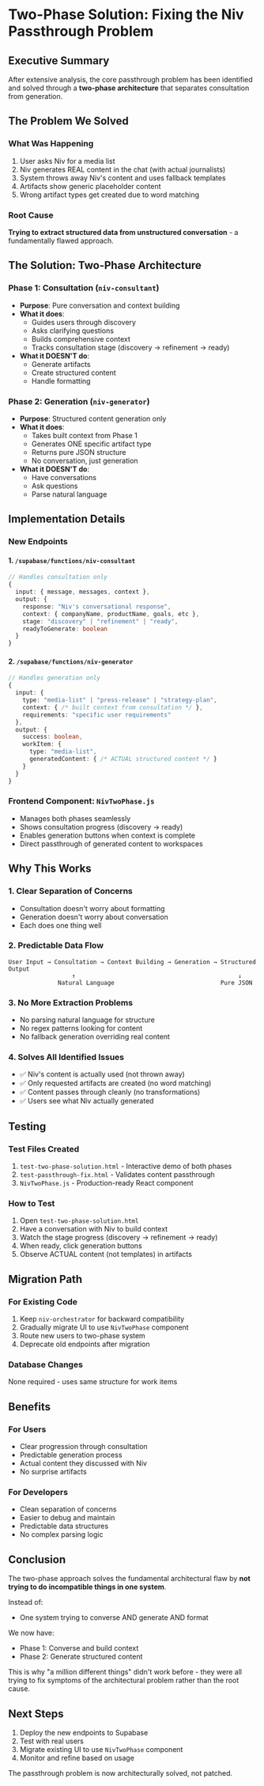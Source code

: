 # Two-Phase Solution: Fixing the Niv Passthrough Problem

## Executive Summary

After extensive analysis, the core passthrough problem has been identified and solved through a **two-phase architecture** that separates consultation from generation.

## The Problem We Solved

### What Was Happening
1. User asks Niv for a media list
2. Niv generates REAL content in the chat (with actual journalists)
3. System throws away Niv's content and uses fallback templates
4. Artifacts show generic placeholder content
5. Wrong artifact types get created due to word matching

### Root Cause
**Trying to extract structured data from unstructured conversation** - a fundamentally flawed approach.

## The Solution: Two-Phase Architecture

### Phase 1: Consultation (`niv-consultant`)
- **Purpose**: Pure conversation and context building
- **What it does**:
  - Guides users through discovery
  - Asks clarifying questions
  - Builds comprehensive context
  - Tracks consultation stage (discovery → refinement → ready)
- **What it DOESN'T do**:
  - Generate artifacts
  - Create structured content
  - Handle formatting

### Phase 2: Generation (`niv-generator`)
- **Purpose**: Structured content generation only
- **What it does**:
  - Takes built context from Phase 1
  - Generates ONE specific artifact type
  - Returns pure JSON structure
  - No conversation, just generation
- **What it DOESN'T do**:
  - Have conversations
  - Ask questions
  - Parse natural language

## Implementation Details

### New Endpoints

#### 1. `/supabase/functions/niv-consultant`
```typescript
// Handles consultation only
{
  input: { message, messages, context },
  output: {
    response: "Niv's conversational response",
    context: { companyName, productName, goals, etc },
    stage: "discovery" | "refinement" | "ready",
    readyToGenerate: boolean
  }
}
```

#### 2. `/supabase/functions/niv-generator`
```typescript
// Handles generation only
{
  input: {
    type: "media-list" | "press-release" | "strategy-plan",
    context: { /* built context from consultation */ },
    requirements: "specific user requirements"
  },
  output: {
    success: boolean,
    workItem: {
      type: "media-list",
      generatedContent: { /* ACTUAL structured content */ }
    }
  }
}
```

### Frontend Component: `NivTwoPhase.js`
- Manages both phases seamlessly
- Shows consultation progress (discovery → ready)
- Enables generation buttons when context is complete
- Direct passthrough of generated content to workspaces

## Why This Works

### 1. Clear Separation of Concerns
- Consultation doesn't worry about formatting
- Generation doesn't worry about conversation
- Each does one thing well

### 2. Predictable Data Flow
```
User Input → Consultation → Context Building → Generation → Structured Output
                  ↑                                              ↓
              Natural Language                              Pure JSON
```

### 3. No More Extraction Problems
- No parsing natural language for structure
- No regex patterns looking for content
- No fallback generation overriding real content

### 4. Solves All Identified Issues
- ✅ Niv's content is actually used (not thrown away)
- ✅ Only requested artifacts are created (no word matching)
- ✅ Content passes through cleanly (no transformations)
- ✅ Users see what Niv actually generated

## Testing

### Test Files Created
1. `test-two-phase-solution.html` - Interactive demo of both phases
2. `test-passthrough-fix.html` - Validates content passthrough
3. `NivTwoPhase.js` - Production-ready React component

### How to Test
1. Open `test-two-phase-solution.html`
2. Have a conversation with Niv to build context
3. Watch the stage progress (discovery → refinement → ready)
4. When ready, click generation buttons
5. Observe ACTUAL content (not templates) in artifacts

## Migration Path

### For Existing Code
1. Keep `niv-orchestrator` for backward compatibility
2. Gradually migrate UI to use `NivTwoPhase` component
3. Route new users to two-phase system
4. Deprecate old endpoints after migration

### Database Changes
None required - uses same structure for work items

## Benefits

### For Users
- Clear progression through consultation
- Predictable generation process
- Actual content they discussed with Niv
- No surprise artifacts

### For Developers
- Clean separation of concerns
- Easier to debug and maintain
- Predictable data structures
- No complex parsing logic

## Conclusion

The two-phase approach solves the fundamental architectural flaw by **not trying to do incompatible things in one system**. 

Instead of:
- One system trying to converse AND generate AND format

We now have:
- Phase 1: Converse and build context
- Phase 2: Generate structured content

This is why "a million different things" didn't work before - they were all trying to fix symptoms of the architectural problem rather than the root cause.

## Next Steps

1. Deploy the new endpoints to Supabase
2. Test with real users
3. Migrate existing UI to use `NivTwoPhase` component
4. Monitor and refine based on usage

The passthrough problem is now architecturally solved, not patched.